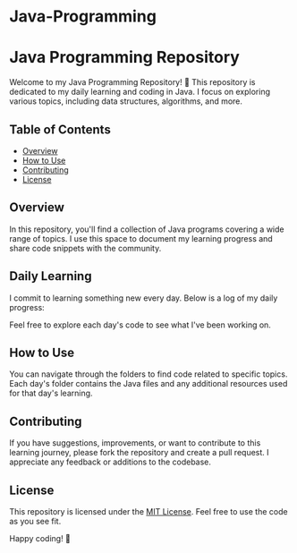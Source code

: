 # Java-Programming
# Java Programming Repository

Welcome to my Java Programming Repository! 🚀 This repository is dedicated to my daily learning and coding in Java. I focus on exploring various topics, including data structures, algorithms, and more.

## Table of Contents

- [Overview](#overview)
- [How to Use](#how-to-use)
- [Contributing](#contributing)
- [License](#license)

## Overview

In this repository, you'll find a collection of Java programs covering a wide range of topics. I use this space to document my learning progress and share code snippets with the community.

## Daily Learning

I commit to learning something new every day. Below is a log of my daily progress:


Feel free to explore each day's code to see what I've been working on.

## How to Use

You can navigate through the folders to find code related to specific topics. Each day's folder contains the Java files and any additional resources used for that day's learning.

## Contributing

If you have suggestions, improvements, or want to contribute to this learning journey, please fork the repository and create a pull request. I appreciate any feedback or additions to the codebase.

## License

This repository is licensed under the [MIT License](LICENSE). Feel free to use the code as you see fit.

Happy coding! 🚀
